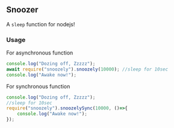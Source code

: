 ## Snoozer

A `sleep` function for nodejs!

### Usage

For asynchronous function

```javascript
console.log("Dozing off, Zzzzz");
await require("snoozely").snoozely(10000); //sleep for 10sec
console.log("Awake now!");
```

For synchronous function

```javascript
console.log("Dozing off, Zzzzz");
//sleep for 10sec
require("snoozely").snoozelySync(10000, ()=>{
    console.log("Awake now!");
});
```